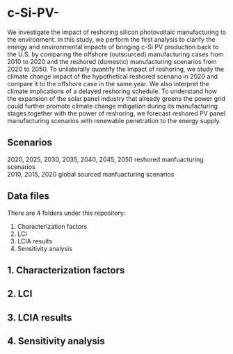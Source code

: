 # c-Si-PV-
We investigate the impact of reshoring silicon photovoltaic manufacturing to the environment. In this study, we perform the first analysis to clarify the energy and environmental impacts of bringing c-Si PV production back to the U.S. by comparing the offshore (outsourced) manufacturing cases from 2010 to 2020 and the reshored (domestic) manufacturing scenarios from 2020 to 2050. To unilaterally quantify the impact of reshoring, we study the climate change impact of the hypothetical reshored scenario in 2020 and compare it to the offshore case in the same year. We also interpret the climate implications of a delayed reshoring schedule. To understand how the expansion of the solar panel industry that already greens the power grid could further promote climate change mitigation during its manufacturing stages together with the power of reshoring, we forecast reshored PV panel manufacturing scenarios with renewable penetration to the energy supply. 
## Scenarios
2020, 2025, 2030, 2035, 2040, 2045, 2050 reshored manfuacturing scenarios <br /> 
2010, 2015, 2020 global sourced manfuacturing scenarios
## Data files
There are 4 folders under this repository: <br /> 
1. Characterization factors <br /> 
2. LCI <br /> 
3. LCIA results <br /> 
4. Sensitivity analysis  <br /> 
## 1. Characterization factors

## 2. LCI

## 3. LCIA results

## 4. Sensitivity analysis 
